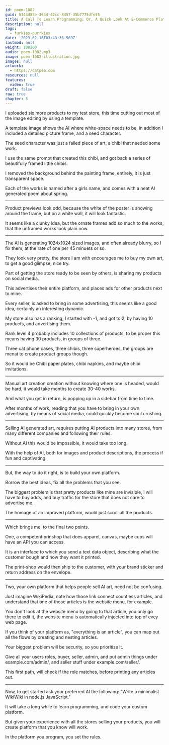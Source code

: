```yaml
---
id: poem-1082
guid: 5144d85e-3644-42cc-8457-35b7775dfe55
title: A Call To Learn Programming; Or, A Quick Look At E-Commerce Platforms
description: null
tags:
  - furkies-purrkies
date: '2023-02-16T03:43:36.569Z'
lastmod: null
weight: 108200
audio: poem-1082.mp3
image: poem-1082-illustration.jpg
images: null
artwork:
  - https://catpea.com
resources: null
features:
  video: true
draft: false
raw: true
chapter: 5
---
```


I uploaded six more products to my test store,
this time cutting out most of the image editing by using a template.

A template image shows the AI where white-space needs to be,
in addition I included a detailed picture frame, and a seed character.

The seed character was just a failed piece of art,
a chibi that needed some work.

I use the same prompt that created this chibi,
and got back a series of beautifully framed little chibis.

I removed the background behind the painting frame,
entirely, it is just transparent space.

Each of the works is named after a girls name,
and comes with a neat AI generated poem about spring.

---

Product previews look odd, because the white of the poster is showing around the frame,
but on a white wall, it will look fantastic.

It seems like a clunky idea, but the ornate frames add so much to the works,
that the unframed works look plain now.

---

The AI is generating 1024x1024 sized images,
and often already blurry, so I fix them, at the rate of one per 45 minuets or so.

They look very pretty, the store I am with encourages me to buy my own art,
to get a good glimpse, nice try.

Part of getting the store ready to be seen by others,
is sharing my products on social media.

This advertises their entire platform,
and places ads for other products next to mine.

Every seller, is asked to bring in some advertising,
this seems like a good idea, certainly an interesting dynamic.

My store also has a ranking, I started with -1,
and got to 2, by having 10 products, and advertising them.

Rank level 4 probably includes 10 collections of products,
to be proper this means having 30 products, in groups of three.

Three cat phone cases, three chibis, three superheroes,
the groups are menat to create product groups though.

So it would be Chibi paper plates, chibi napkins,
and maybe chibi invitations.

---

Manual art creation creation without knowing where one is headed,
would be hard, it would take months to create 30-40 works.

And what you get in return,
is popping up in a sidebar from time to time.

After months of work, reading that you have to bring in your own advertising,
by means of social media, could quickly become soul crushing.

---

Selling AI generated art, requires putting AI products into many stores,
from many different companies and following their rules.

Without AI this would be impossible,
it would take too long.

With the help of AI, both for images and product descriptions,
the process if fun and captivating.

---

But, the way to do it right,
is to build your own platform.

Borrow the best ideas,
fix all the problems that you see.

The biggest problem is that pretty products like mine are invisible,
I will have to buy adds, and buy traffic for the store that does not care to advertise me.

The homage of an improved platform,
would just scroll all the products.

---

Which brings me,
to the final two points.

One, a competent prinshop that does apparel, canvas, maybe cups will have an API you can access.

It is an interface to which you send a text data object,
describing what the customer bough and how they want it printed.

The print-shop would then ship to the customer,
with your brand sticker and return address on the envelope.

---

Two, your own platform that helps people sell AI art,
need not be confusing.

Just imagine WikiPedia, note how those link connect countless articles,
and understand that one of those articles is the website menu, for example.

You don't look at the website menu by going to that article,
you only go there to edit it, the website menu is automatically injected into top of evey web page.

If you think of your platform as, "everything is an article",
you can map out all the flows by creating and nesting articles.

Your biggest problem will be security,
so you prioritize it.

Give all your users roles, buyer, seller, admin,
and put admin things under example.com/admin/, and seller stuff under example.com/seller/.

This first path, will check if the role matches,
before printing any articles out.

---

Now, to get started ask your preferred AI the following:
"Write a minimalist WikiWiki in node.js JavaScript."

It will take a long while to learn programming,
and code your custom platform.

But given your experience with all the stores selling your products,
you will create platform that you know will work.

In the platform you program,
you set the rules.
